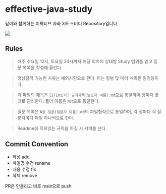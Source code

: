 # effective-java-study
담이와 함께하는 이펙티브 자바 3/E 스터디 Repository입니다. 

![](https://velog.velcdn.com/images/rlfrkdms1/post/ab1815e4-90a2-4de9-bbdb-39db3c95cb72/image.jpeg)

## Rules

> 매주 수요일 12시, 토요일 24시까지 해당 회차의 상대방 Study 범위를 읽고 질문 목록을 작성해 올린다.

> 정상참작 가능한 사유는 예외사항으로 한다. 이는 질병 및 미리 계획된 일정등이다.

> 각 파일의 제목은 `[ITEM숫자] 규칙제목(발표자 이름).md`으로 통일하며 장마다 폴더로 관리한다. 폴더 이름은 `N장`으로 통일한다.

> 질문 목록은 `N장 질문(질문자 이름).md`의 파일형식으로 통일하며, 각 장마다 각 질문자마다 파일 하나씩으로 한다.

> Readme에 적혀있는 규칙을 어길 시 커피를 산다.

## Commit Convention
- 작성 add 
- 파일명 수정 rename
- 내용 수정 fix
- 삭제 remove

PR은 안올리고 바로 main으로 push
